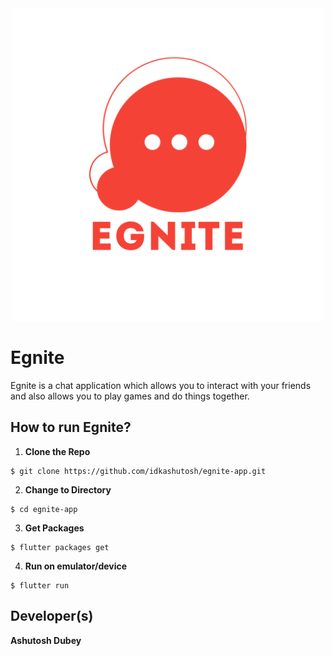 <div style="text-align:center;width:1000"><img src="assets/images/logo.png" aligh="center" width="500"/> </div>



# Egnite
Egnite is a chat application which allows you to interact with your friends and also allows you to play games and do things together.

## How to run Egnite?
1. **Clone the Repo**
```
$ git clone https://github.com/idkashutosh/egnite-app.git
```

2. **Change to Directory**
```
$ cd egnite-app
```

3. **Get Packages**
```
$ flutter packages get
```

4. **Run on emulator/device**
```
$ flutter run
```

## Developer(s)
**Ashutosh Dubey**
